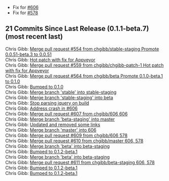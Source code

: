 * Fix for [#606](https://github.com/chgibb/PHAT/issues/606)
* Fix for [#578](https://github.com/chgibb/PHAT/issues/578)  
## 21 Commits Since Last Release (0.1.1-beta.7) (most recent last)  
Chris Gibb: [Merge pull request #554 from chgibb/stable-staging  Promote 0.0.51-beta.3 to 0.0.51](https://github.com/chgibb/PHAT/commit/6a2e440b91366c900b3365ff85b70079afb26bb1)  
Chris Gibb: [Hot patch with fix for Appveyor](https://github.com/chgibb/PHAT/commit/fa6d87d976a0d8740107b989641239825db75c83)  
Chris Gibb: [Merge pull request #559 from chgibb/chgibb-patch-1  Hot patch with fix for Appveyor](https://github.com/chgibb/PHAT/commit/dfaf6aec751f5149d3c560790fa31ec40cbebb8e)  
Chris Gibb: [Merge pull request #564 from chgibb/beta  Promote 0.1.0-beta.1 to 0.1.0](https://github.com/chgibb/PHAT/commit/f7273e2f70f2a690ac34ff41c2c561d26a5acaff)  
Chris Gibb: [Bumped to 0.1.0](https://github.com/chgibb/PHAT/commit/f6df6cc64ead2df4cf9be682a23e3bc9c7983270)  
Chris Gibb: [Merge branch 'stable' into stable-staging](https://github.com/chgibb/PHAT/commit/5abddb4bb8405346db9673fb8244bd73bba4390b)  
Chris Gibb: [Merge branch 'stable-staging' into beta](https://github.com/chgibb/PHAT/commit/41673c4698915ff24df06b5e16308d96de9a31a5)  
Chris Gibb: [Stop parsing jquery on build](https://github.com/chgibb/PHAT/commit/14150d4c74d15d6c566f74ffab929df8633a8094)  
Chris Gibb: [Address crash in #606](https://github.com/chgibb/PHAT/commit/eb3ae1403394f70a0b9bfbdb82837ba4adf8bc28)  
Chris Gibb: [Merge pull request #607 from chgibb/606  606](https://github.com/chgibb/PHAT/commit/be2a159cf966b57e31ecff23aab605f765e2ba36)  
Chris Gibb: [Merge branch 'beta-staging' into master](https://github.com/chgibb/PHAT/commit/a726037783c9e5b840a5f274b5ff66fe6923b134)  
Chris Gibb: [Updated and removed some links](https://github.com/chgibb/PHAT/commit/80b36bfd2197d2d8428fc8494ff95b1e6296df6b)  
Chris Gibb: [Merge branch 'master' into 606](https://github.com/chgibb/PHAT/commit/fcdd26d7052606e82d11b3b0142f42fef463427f)  
Chris Gibb: [Merge pull request #609 from chgibb/606  578](https://github.com/chgibb/PHAT/commit/7770554812bbda806e93453ff6c4e5dbe1f67e39)  
Chris Gibb: [Merge pull request #610 from chgibb/master  606, 578](https://github.com/chgibb/PHAT/commit/2866589116372d819470b1abdad2ae769089e633)  
Chris Gibb: [Merge branch 'beta' into beta-staging](https://github.com/chgibb/PHAT/commit/ea7352ec00025abb89224799763d30d6e39812c2)  
Chris Gibb: [Bumped to 0.1.2-beta.1](https://github.com/chgibb/PHAT/commit/233b8153710720e5e8c2dd1c6104ec86129280ae)  
Chris Gibb: [Merge branch 'beta' into beta-staging](https://github.com/chgibb/PHAT/commit/4e58b09b3ce39457707df55d25c4189971471bc6)  
Chris Gibb: [Merge pull request #611 from chgibb/beta-staging  606, 578](https://github.com/chgibb/PHAT/commit/ce4c614e58d69f50ade88b2216e973431648878c)  
Chris Gibb: [Bumped to 0.1.2-beta.1](https://github.com/chgibb/PHAT/commit/36f57f86b75035f68e8c1aed256597482466b7fe)  
Chris Gibb: [Bumped to 0.1.2-beta.1](https://github.com/chgibb/PHAT/commit/c935b5c0a042d0af7db920e82e41d4d87ada60a2)  
